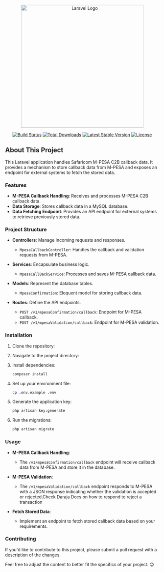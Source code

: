 <p align="center"><a href="https://laravel.com" target="_blank"><img src="https://raw.githubusercontent.com/laravel/art/master/logo-lockup/5%20SVG/2%20CMYK/1%20Full%20Color/laravel-logolockup-cmyk-red.svg" width="400" alt="Laravel Logo"></a></p>

<p align="center">
<a href="https://github.com/laravel/framework/actions"><img src="https://github.com/laravel/framework/workflows/tests/badge.svg" alt="Build Status"></a>
<a href="https://packagist.org/packages/laravel/framework"><img src="https://img.shields.io/packagist/dt/laravel/framework" alt="Total Downloads"></a>
<a href="https://packagist.org/packages/laravel/framework"><img src="https://img.shields.io/packagist/v/laravel/framework" alt="Latest Stable Version"></a>
<a href="https://packagist.org/packages/laravel/framework"><img src="https://img.shields.io/packagist/l/laravel/framework" alt="License"></a>
</p>

## About This Project

This Laravel application handles Safaricom M-PESA C2B callback data. It provides a mechanism to store callback data from M-PESA and exposes an endpoint for external systems to fetch the stored data. 

### Features

- **M-PESA Callback Handling**: Receives and processes M-PESA C2B callback data.
- **Data Storage**: Stores callback data in a MySQL database.
- **Data Fetching Endpoint**: Provides an API endpoint for external systems to retrieve previously stored data.

### Project Structure

- **Controllers**: Manage incoming requests and responses.
  - `MpesaCallbackController`: Handles the callback and validation requests from M-PESA.

- **Services**: Encapsulate business logic.
  - `MpesaCallBackService`: Processes and saves M-PESA callback data.

- **Models**: Represent the database tables.
  - `MpesaConfirmation`: Eloquent model for storing callback data.

- **Routes**: Define the API endpoints.
  - `POST /v1/mpesaConfirmation/callback`: Endpoint for M-PESA callback.
  - `POST /v1/mpesaValidation/callback`: Endpoint for M-PESA validation.

### Installation

1. Clone the repository:

2. Navigate to the project directory:

3. Install dependencies:
   ```bash
   composer install
   ```
4. Set up your environment file:
   ```bash
   cp .env.example .env
   ```
5. Generate the application key:
   ```bash
   php artisan key:generate
   ```
6. Run the migrations:
   ```bash
   php artisan migrate
   ```

### Usage

- **M-PESA Callback Handling**:
  - The `/v1/mpesaConfirmation/callback` endpoint will receive callback data from M-PESA and store it in the database.

- **M-PESA Validation**:
  - The `/v1/mpesaValidation/callback` endpoint responds to M-PESA with a JSON response indicating whether the validation is accepted or rejected.Check Daraja Docs on how to respond to reject a transaction

- **Fetch Stored Data**:
  - Implement an endpoint to fetch stored callback data based on your requirements.

### Contributing

If you'd like to contribute to this project, please submit a pull request with a description of the changes.

Feel free to adjust the content to better fit the specifics of your project. 😊